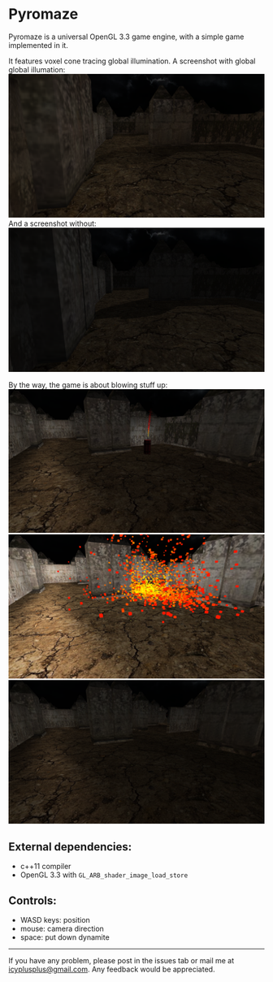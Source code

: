 Pyromaze
=============

Pyromaze is a universal OpenGL 3.3 game engine, with a simple game implemented in it.

It features voxel cone tracing global illumination. A screenshot with global global illumation:
![screenshot](screenshots/with_vct.png)
And a screenshot without:
![screenshot](screenshots/without_vct.png)

By the way, the game is about blowing stuff up:
![screenshot](screenshots/dynamite.png)
![screenshot](screenshots/explosion.png)
![screenshot](screenshots/after.png)


External dependencies:
-------------------------
* c++11 compiler
* OpenGL 3.3 with ```GL_ARB_shader_image_load_store```

Controls:
----------------------------------------------------
* WASD keys: position
* mouse: camera direction
* space: put down dynamite


----------------------
If you have any problem, please post in the issues tab or mail me at icyplusplus@gmail.com. Any feedback would be appreciated.

